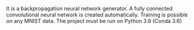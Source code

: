 It is a backpropagation neural network generator. A fully connected convolutional neural network is created automatically. Training is possible on any MNIST data.
The project must be run on Python 3.6 (Conda 3.6)